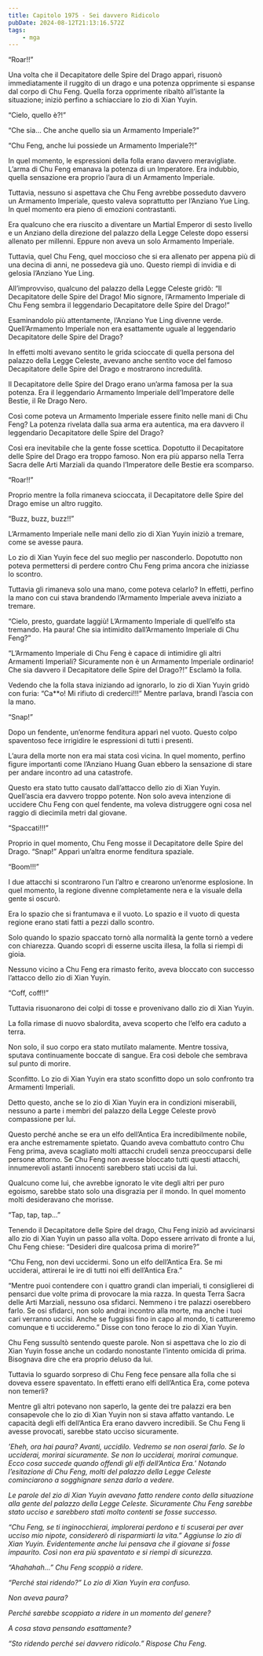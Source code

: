 ```yaml
---
title: Capitolo 1975 - Sei davvero Ridicolo
pubDate: 2024-08-12T21:13:16.572Z
tags:
    - mga
---
```





“Roar!!”


Una volta che il Decapitatore delle Spire del Drago apparì, risuonò immediatamente il ruggito di un drago e una potenza opprimente si espanse dal corpo di Chu Feng. Quella forza opprimente ribaltò all’istante la situazione; iniziò perfino a schiacciare lo zio di Xian Yuyin.

“Cielo, quello è?!”


“Che sia… Che anche quello sia un Armamento Imperiale?”


“Chu Feng, anche lui possiede un Armamento Imperiale?!”

In quel momento, le espressioni della folla erano davvero meravigliate. L’arma di Chu Feng emanava la potenza di un Imperatore. Era indubbio, quella sensazione era proprio l’aura di un Armamento Imperiale.


Tuttavia, nessuno si aspettava che Chu Feng avrebbe posseduto davvero un Armamento Imperiale, questo valeva soprattutto per l’Anziano Yue Ling. In quel momento era pieno di emozioni contrastanti.


Era qualcuno che era riuscito a diventare un Martial Emperor di sesto livello e un Anziano della direzione del palazzo della Legge Celeste dopo essersi allenato per millenni. Eppure non aveva un solo Armamento Imperiale.


Tuttavia, quel Chu Feng, quel moccioso che si era allenato per appena più di una decina di anni, ne possedeva già uno. Questo riempì di invidia e di gelosia l’Anziano Yue Ling.


All’improvviso, qualcuno del palazzo della Legge Celeste gridò: “Il Decapitatore delle Spire del Drago! Mio signore, l’Armamento Imperiale di Chu Feng sembra il leggendario Decapitatore delle Spire del Drago!”


Esaminandolo più attentamente, l’Anziano Yue Ling divenne verde. Quell’Armamento Imperiale non era esattamente uguale al leggendario Decapitatore delle Spire del Drago?


In effetti molti avevano sentito le grida scioccate di quella persona del palazzo della Legge Celeste, avevano anche sentito voce del famoso Decapitatore delle Spire del Drago e mostrarono incredulità.


Il Decapitatore delle Spire del Drago erano un’arma famosa per la sua potenza. Era il leggendario Armamento Imperiale dell’Imperatore delle Bestie, il Re Drago Nero.


Così come poteva un Armamento Imperiale essere finito nelle mani di Chu Feng? La potenza rivelata dalla sua arma era autentica, ma era davvero il leggendario Decapitatore delle Spire del Drago?


Così era inevitabile che la gente fosse scettica. Dopotutto il Decapitatore delle Spire del Drago era troppo famoso. Non era più apparso nella Terra Sacra delle Arti Marziali da quando l’Imperatore delle Bestie era scomparso.


“Roar!!”


Proprio mentre la folla rimaneva scioccata, il Decapitatore delle Spire del Drago emise un altro ruggito.

“Buzz, buzz, buzz!!”


L’Armamento Imperiale nelle mani dello zio di Xian Yuyin iniziò a tremare, come se avesse paura.


Lo zio di Xian Yuyin fece del suo meglio per nasconderlo. Dopotutto non poteva permettersi di perdere contro Chu Feng prima ancora che iniziasse lo scontro.


Tuttavia gli rimaneva solo una mano, come poteva celarlo? In effetti, perfino la mano con cui stava brandendo l’Armamento Imperiale aveva iniziato a tremare.


“Cielo, presto, guardate laggiù! L’Armamento Imperiale di quell’elfo sta tremando. Ha paura! Che sia intimidito dall’Armamento Imperiale di Chu Feng?”


“L’Armamento Imperiale di Chu Feng è capace di intimidire gli altri Armamenti Imperiali? Sicuramente non è un Armamento Imperiale ordinario! Che sia davvero il Decapitatore delle Spire del Drago?!” Esclamò la folla.


Vedendo che la folla stava iniziando ad ignorarlo, lo zio di Xian Yuyin gridò con furia: “Ca**o! Mi rifiuto di crederci!!!” Mentre parlava, brandì l’ascia con la mano.


“Snap!”


Dopo un fendente, un’enorme fenditura apparì nel vuoto. Questo colpo spaventoso fece irrigidire le espressioni di tutti i presenti.


L’aura della morte non era mai stata così vicina. In quel momento, perfino figure importanti come l’Anziano Huang Guan ebbero la sensazione di stare per andare incontro ad una catastrofe.


Questo era stato tutto causato dall’attacco dello zio di Xian Yuyin. Quell’ascia era davvero troppo potente. Non solo aveva intenzione di uccidere Chu Feng con quel fendente, ma voleva distruggere ogni cosa nel raggio di diecimila metri dal giovane.


“Spaccati!!!”


Proprio in quel momento, Chu Feng mosse il Decapitatore delle Spire del Drago. “Snap!” Apparì un’altra enorme fenditura spaziale.


“Boom!!!”


I due attacchi si scontrarono l’un l’altro e crearono un’enorme esplosione. In quel momento, la regione divenne completamente nera e la visuale della gente si oscurò.


Era lo spazio che si frantumava e il vuoto. Lo spazio e il vuoto di questa regione erano stati fatti a pezzi dallo scontro.


Solo quando lo spazio spaccato tornò alla normalità la gente tornò a vedere con chiarezza. Quando scoprì di esserne uscita illesa, la folla si riempì di gioia.


Nessuno vicino a Chu Feng era rimasto ferito, aveva bloccato con successo l’attacco dello zio di Xian Yuyin.

“Coff, coff!!”


Tuttavia risuonarono dei colpi di tosse e provenivano dallo zio di Xian Yuyin.


La folla rimase di nuovo sbalordita, aveva scoperto che l’elfo era caduto a terra.


Non solo, il suo corpo era stato mutilato malamente. Mentre tossiva, sputava continuamente boccate di sangue. Era così debole che sembrava sul punto di morire.


Sconfitto. Lo zio di Xian Yuyin era stato sconfitto dopo un solo confronto tra Armamenti Imperiali.


Detto questo, anche se lo zio di Xian Yuyin era in condizioni miserabili, nessuno a parte i membri del palazzo della Legge Celeste provò compassione per lui.


Questo perché anche se era un elfo dell’Antica Era incredibilmente nobile, era anche estremamente spietato. Quando aveva combattuto contro Chu Feng prima, aveva scagliato molti attacchi crudeli senza preoccuparsi delle persone attorno. Se Chu Feng non avesse bloccato tutti questi attacchi, innumerevoli astanti innocenti sarebbero stati uccisi da lui.


Qualcuno come lui, che avrebbe ignorato le vite degli altri per puro egoismo, sarebbe stato solo una disgrazia per il mondo. In quel momento molti desideravano che morisse.

“Tap, tap, tap…”

Tenendo il Decapitatore delle Spire del drago, Chu Feng iniziò ad avvicinarsi allo zio di Xian Yuyin un passo alla volta. Dopo essere arrivato di fronte a lui, Chu Feng chiese: “Desideri dire qualcosa prima di morire?”

“Chu Feng, non devi uccidermi. Sono un elfo dell’Antica Era. Se mi ucciderai, attirerai le ire di tutti noi elfi dell’Antica Era.”

“Mentre puoi contendere con i quattro grandi clan imperiali, ti consiglierei di pensarci due volte prima di provocare la mia razza. In questa Terra Sacra delle Arti Marziali, nessuno osa sfidarci. Nemmeno i tre palazzi oserebbero farlo. Se osi sfidarci, non solo andrai incontro alla morte, ma anche i tuoi cari verranno uccisi. Anche se fuggissi fino in capo al mondo, ti cattureremo comunque e ti uccideremo.” Disse con tono feroce lo zio di Xian Yuyin.


Chu Feng sussultò sentendo queste parole. Non si aspettava che lo zio di Xian Yuyin fosse anche un codardo nonostante l’intento omicida di prima. Bisognava dire che era proprio deluso da lui.


Tuttavia lo sguardo sorpreso di Chu Feng fece pensare alla folla che si doveva essere spaventato. In effetti erano elfi dell’Antica Era, come poteva non temerli?


Mentre gli altri potevano non saperlo, la gente dei tre palazzi era ben consapevole che lo zio di Xian Yuyin non si stava affatto vantando. Le capacità degli elfi dell’Antica Era erano davvero incredibili. Se Chu Feng li avesse provocati, sarebbe stato ucciso sicuramente.


<em>’Eheh, ora hai paura? Avanti, uccidilo. Vedremo se non oserai farlo. Se lo ucciderai, morirai sicuramente. Se non lo ucciderai, morirai comunque. Ecco cosa succede quando offendi gli elfi dell’Antica Era.<em>’ Notando l’esitazione di Chu Feng, molti del palazzo della Legge Celeste cominciarono a sogghignare senza darlo a vedere.


Le parole del zio di Xian Yuyin avevano fatto rendere conto della situazione alla gente del palazzo della Legge Celeste. Sicuramente Chu Feng sarebbe stato ucciso e sarebbero stati molto contenti se fosse successo.


“Chu Feng, se ti inginocchierai, implorerai perdono e ti scuserai per aver ucciso mio nipote, considererò di risparmiarti la vita.” Aggiunse lo zio di Xian Yuyin. Evidentemente anche lui pensava che il giovane si fosse impaurito. Così non era più spaventato e si riempì di sicurezza.


“Ahahahah…” Chu Feng scoppiò a ridere.


“Perché stai ridendo?” Lo zio di Xian Yuyin era confuso.


Non aveva paura?

Perché sarebbe scoppiato a ridere in un momento del genere?

A cosa stava pensando esattamente?


“Sto ridendo perché sei davvero ridicolo.” Rispose Chu Feng.

